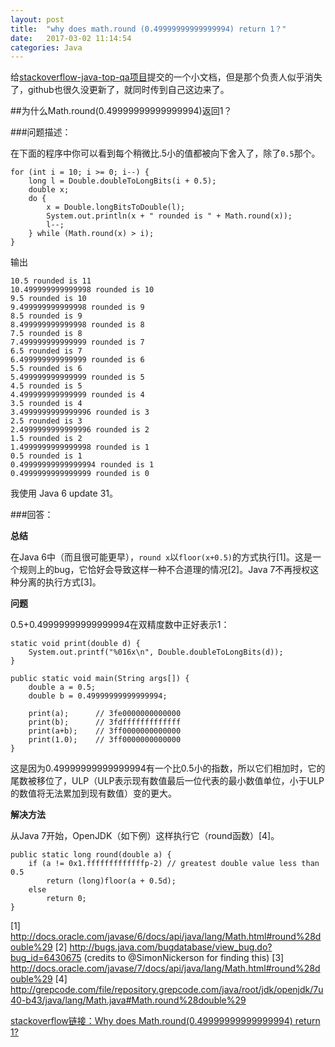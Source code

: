 ```yaml
---
layout: post
title:  "why does math.round (0.49999999999999994) return 1？"
date:   2017-03-02 11:14:54
categories: Java
---
```


给[stackoverflow-java-top-qa项目](https://github.com/giantray/stackoverflow-java-top-qa)提交的一个小文档，但是那个负责人似乎消失了，github也很久没更新了，就同时传到自己这边来了。

##为什么Math.round(0.49999999999999994)返回1？

###问题描述：

在下面的程序中你可以看到每个稍微比.5小的值都被向下舍入了，除了`0.5`那个。

```
for (int i = 10; i >= 0; i--) {
    long l = Double.doubleToLongBits(i + 0.5);
    double x;
    do {
        x = Double.longBitsToDouble(l);
        System.out.println(x + " rounded is " + Math.round(x));
        l--;
    } while (Math.round(x) > i);
}
```
输出
```
10.5 rounded is 11
10.499999999999998 rounded is 10
9.5 rounded is 10
9.499999999999998 rounded is 9
8.5 rounded is 9
8.499999999999998 rounded is 8
7.5 rounded is 8
7.499999999999999 rounded is 7
6.5 rounded is 7
6.499999999999999 rounded is 6
5.5 rounded is 6
5.499999999999999 rounded is 5
4.5 rounded is 5
4.499999999999999 rounded is 4
3.5 rounded is 4
3.4999999999999996 rounded is 3
2.5 rounded is 3
2.4999999999999996 rounded is 2
1.5 rounded is 2
1.4999999999999998 rounded is 1
0.5 rounded is 1
0.49999999999999994 rounded is 1
0.4999999999999999 rounded is 0
```
我使用 Java 6 update 31。

###回答：

**总结**

在Java 6中（而且很可能更早），`round x`以`floor(x+0.5)`的方式执行[1]。这是一个规则上的bug，它恰好会导致这样一种不合道理的情况[2]。Java 7不再授权这种分离的执行方式[3]。

**问题**

0.5+0.49999999999999994在双精度数中正好表示1：
```
static void print(double d) {
    System.out.printf("%016x\n", Double.doubleToLongBits(d));
}

public static void main(String args[]) {
    double a = 0.5;
    double b = 0.49999999999999994;

    print(a);      // 3fe0000000000000
    print(b);      // 3fdfffffffffffff
    print(a+b);    // 3ff0000000000000
    print(1.0);    // 3ff0000000000000
}
```
这是因为0.49999999999999994有一个比0.5小的指数，所以它们相加时，它的尾数被移位了，ULP（ULP表示现有数值最后一位代表的最小数值单位，小于ULP的数值将无法累加到现有数值）变的更大。

**解决方法**

从Java 7开始，OpenJDK（如下例）这样执行它（round函数）[4]。
```
public static long round(double a) {
    if (a != 0x1.fffffffffffffp-2) // greatest double value less than 0.5
        return (long)floor(a + 0.5d);
    else
        return 0;
}
```
[1] http://docs.oracle.com/javase/6/docs/api/java/lang/Math.html#round%28double%29
[2] http://bugs.java.com/bugdatabase/view_bug.do?bug_id=6430675 (credits to @SimonNickerson for finding this)
[3] http://docs.oracle.com/javase/7/docs/api/java/lang/Math.html#round%28double%29
[4] http://grepcode.com/file/repository.grepcode.com/java/root/jdk/openjdk/7u40-b43/java/lang/Math.java#Math.round%28double%29

[stackoverflow链接：Why does Math.round(0.49999999999999994) return 1?](http://stackoverflow.com/questions/9902968/why-does-math-round0-49999999999999994-return-1)